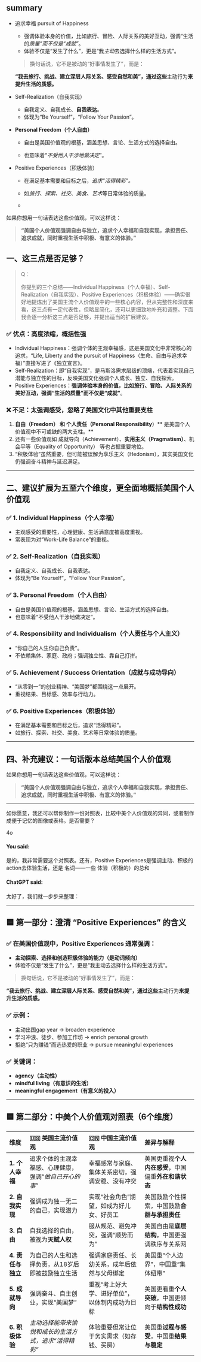 ## summary

* 追求幸福  pursuit of Happiness

    * 强调体验本身的价值，比如旅行、冒险、人际关系的美好互动，强调“生活的*质量”而不仅是“成就”*。
    * 体验不仅是“发生了什么”，更是“我*主动*去选择什么样的生活方式”。

    > 换句话说，它不是被动的“好事情发生了”，而是：

    **“我去旅行、挑战、建立深层人际关系、感受自然和美”，通过这些**主动行为**来提升生活的质感。**

*  Self-Realization（自我实现）

    - 自我定义、自我成长、**自我表达**。
    - 体现为“Be Yourself”，“Follow Your Passion”。

* **Personal Freedom（个人自由）**

    - 自由是美国价值观的根基，涵盖思想、言论、生活方式的选择自由。

    - 也意味着“*不受他人干涉地做决定*”。

* Positive Experiences（积极体验）

    - 在满足基本需要和目标之后，*追求“活得精彩”。*

    - 如*旅行、探索、社交、美食、艺术*等日常体验的质量。
    - 

如果你想用一句话表达这些价值观，可以这样说：

> **“美国个人价值观强调自由与独立，追求个人幸福和自我实现，承担责任、追求成就，同时重视生活中积极、有意义的体验。”**

## 一、这三点是否足够？

> Q：
>
> 你提到的三个总结——Individual Happiness（个人幸福）、Self-Realization（自我实现）、Positive Experiences（积极体验）——确实很好地提炼出了美国主流个人价值观中的一些核心内容，但从完整性和深度来看，这三点有一定代表性，但略显简化，还可以更细致地补充和调整。下面我会逐一分析这三点是否足够，并提出适当的扩展建议。

### ✅ 优点：高度浓缩，概括性强

- Individual Happiness：强调个体的主观幸福感，这是美国文化中非常核心的追求，“Life, Liberty and the pursuit of Happiness（生命、自由与追求幸福）”直接写进了《独立宣言》。
- Self-Realization：即“自我实现”，是马斯洛需求层级的顶端，代表着实现自己潜能与独立性的目标，反映美国文化强调个人成长、独立、自我探索。
- Positive Experiences：**强调体验本身的价值，比如旅行、冒险、人际关系的美好互动，强调“生活的质量”而不仅是“成就”**。

### ❌ 不足：太强调感受，忽略了美国文化中其他重要支柱

1. **自由（Freedom） 和 个人责任（Personal Responsibility**）** 是美国个人价值观中不可或缺的两大支柱。**
2. 还有一些价值观如 成就导向（Achievement）、**实用主义（Pragmatism）**、机会平等（Equality of Opportunity） 等也占据重要地位。
3. “积极体验”虽然重要，但可能被误解为享乐主义（Hedonism），其实美国文化仍强调奋斗精神与延迟满足。

------

## 二、建议扩展为五至六个维度，更全面地概括美国个人价值观

### ✅ 1. Individual Happiness（个人幸福）

- 主观感受的重要性，心理健康、生活满意度被高度重视。
- 常表现为对“Work-Life Balance”的重视。

### ✅ 2. Self-Realization（自我实现）

- 自我定义、自我成长、自我表达。
- 体现为“Be Yourself”，“Follow Your Passion”。

### ✅ 3. Personal Freedom（个人自由）

- 自由是美国价值观的根基，涵盖思想、言论、生活方式的选择自由。
- 也意味着“不受他人干涉地做决定”。

### ✅ 4. Responsibility and Individualism（个人责任与个人主义）

- “你自己的人生你自己负责”。
- 不依赖集体、家庭、政府；强调独立性、靠自己打拼。

### ✅ 5. Achievement / Success Orientation（成就与成功导向）

- “从零到一”的创业精神、“美国梦”都围绕这一点展开。
- 重视结果、目标感、效率与行动力。

### ✅ 6. Positive Experiences（积极体验）

- 在满足基本需要和目标之后，追求“活得精彩”。
- 如旅行、探索、社交、美食、艺术等日常体验的质量。

------

## 四、补充建议：一句话版本总结美国个人价值观

如果你想用一句话表达这些价值观，可以这样说：

> **“美国个人价值观强调自由与独立，追求个人幸福和自我实现，承担责任、追求成就，同时重视生活中积极、有意义的体验。”**

------

如你愿意，我还可以帮你制作一份对照表，比较中美个人价值观的异同，或者制作成便于记忆的图像或表格。是否需要？

4o

#### You said:

是的，我非常需要这个对照表。还有，Positive Experiences是强调主动、积极的 action去体验生活，还是 名词——一些 体验（积极的）的总和

#### ChatGPT said:

太好了，我们就一步步来整理：

------

## 🟦 第一部分：澄清 “Positive Experiences” 的含义

### ✅ **在美国价值观中，Positive Experiences 通常强调：**

- **主动探索、选择和创造积极体验的能力（是动词倾向）**
- 体验不仅是“发生了什么”，更是“我主动去选择什么样的生活方式”。

> 换句话说，它不是被动的“好事情发生了”，而是：

**“我去旅行、挑战、建立深层人际关系、感受自然和美”，通过这些**主动行为**来提升生活的质感。**

### ✅ 示例：

- 主动出国gap year → broaden experience
- 学习冲浪、徒步、参加工作坊 → enrich personal growth
- 拒绝“只为赚钱”而选热爱的职业 → pursue meaningful experiences

### ✅ 关键词：

- **agency（主动性）**
- **mindful living（有意识的生活）**
- **meaningful engagement（有意义的投入）**

------

## 🟦 第二部分：中美个人价值观对照表（6个维度）

| 维度              | 🇺🇸 美国主流价值观                                      | 🇨🇳 中国主流价值观                                | 差异与解释                                           |
| :---------------- | :----------------------------------------------------- | :----------------------------------------------- | :--------------------------------------------------- |
| **1. 个人幸福**   | 追求个体的主观幸福感、心理健康，强调“*做自己开心的事*” | 幸福感常与家庭、集体关系密切，强调安稳、没有冲突 | 美国更重视**个人内在感受**，中国偏重**外在和谐状态** |
| **2. 自我实现**   | 强调成为独一无二的自己，实现潜力                       | 实现“社会角色”期望，如成为好儿女、好员工         | 美国鼓励个性探索，中国鼓励**合群与承担责任**         |
| **3. 自由**       | 自我选择的自由，被视为**天赋人权**                     | 服从规范、避免冲突，强调“顺势而为”               | 美国自由是**底层结构**，中国更强调秩序与关系网       |
| **4. 责任与独立** | 为自己的人生和选择负责，从18岁后即被鼓励独立生活       | 强调家庭责任、长幼关系，成年后依然与父母绑定     | 美国重“个人边界”，中国重“集体纽带”                   |
| **5. 成就导向**   | 强调奋斗、自主创业，实现“美国梦”                       | 重视“考上好大学、进好单位”，以体制内成功为目标   | 美国更看重**个人突破**，中国更倾向于**结构性成功**   |
| **6. 积极体验**   | *主动选择能带来愉悦和成长的生活方式，追求“活得精彩”*   | 体验重要但常让位于务实需求（如存钱、买房）       | 美国重**过程与感受**，中国重**结果与稳定**           |



